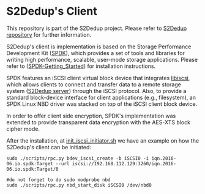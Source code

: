 # S2Dedup's Client

This repository is part of the S2Dedup project. Please refer to [S2Dedup repository](https://github.com/mmm97/S2Dedup) for further information. 

S2Dedup's client is implementation is based on the Storage Performance Development Kit ([SPDK](http://www.spdk.io)), which provides a set of tools and libraries for writing high performance, scalable, user-mode storage applications. Please refer to ([SPDK-Getting_Started](https://spdk.io/doc/getting_started.html)) for installation instructions.

SPDK features an iSCSI client virtual block device that integrates [libiscsi](https://github.com/sahlberg/libiscsi), which allows clients to connect and transfer data to a remote storage system ([S2Dedup server](https://github.com/mmm97/s2dedup-spdk-server.git)) through the iSCSI protocol. Also, to provide a standard block-device interface for client applications (e.g., filesystem), an SPDK Linux NBD driver was stacked on top of the iSCSI client block device. 

In order to offer client side encryption, SPDK's implementation was extended to provide transparent data encryption with the AES-XTS block cipher mode. 

After the installation, at [init_iscsi_initiator.sh](init_iscsi_initiator.sh)  we have an example on how the S2Dedup's client can be initiated:
~~~{.sh}
sudo ./scripts/rpc.py bdev_iscsi_create -b iSCSI0 -i iqn.2016-06.io.spdk:Target --url iscsi://192.168.112.129:3260/iqn.2016-06.io.spdk:Target/0

#do not forget to do sudo modprobe nbd
sudo ./scripts/rpc.py nbd_start_disk iSCSI0 /dev/nbd0
~~~
